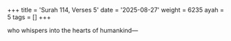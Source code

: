 +++
title = 'Surah 114, Verses 5'
date = '2025-08-27'
weight = 6235
ayah = 5
tags = []
+++

who whispers into the hearts of humankind—